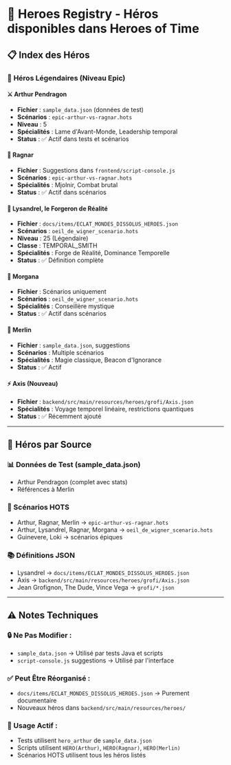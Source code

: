 # 🦸 Heroes Registry - Héros disponibles dans Heroes of Time

## 📋 **Index des Héros**

### 🏰 **Héros Légendaires (Niveau Epic)**

#### ⚔️ **Arthur Pendragon** 
- **Fichier** : `sample_data.json` (données de test)
- **Scénarios** : `epic-arthur-vs-ragnar.hots`
- **Niveau** : 5
- **Spécialités** : Lame d'Avant-Monde, Leadership temporal
- **Status** : ✅ Actif dans tests et scénarios

#### 🏹 **Ragnar** 
- **Fichier** : Suggestions dans `frontend/script-console.js`
- **Scénarios** : `epic-arthur-vs-ragnar.hots`
- **Spécialités** : Mjolnir, Combat brutal
- **Status** : ✅ Actif dans scénarios

#### 🔮 **Lysandrel, le Forgeron de Réalité**
- **Fichier** : `docs/items/ECLAT_MONDES_DISSOLUS_HEROES.json`
- **Scénarios** : `oeil_de_wigner_scenario.hots`
- **Niveau** : 25 (Légendaire)
- **Classe** : TEMPORAL_SMITH
- **Spécialités** : Forge de Réalité, Dominance Temporelle
- **Status** : ✅ Définition complète

#### 🌙 **Morgana**
- **Fichier** : Scénarios uniquement
- **Scénarios** : `oeil_de_wigner_scenario.hots`
- **Spécialités** : Conseillère mystique
- **Status** : ✅ Actif dans scénarios

#### 🧙 **Merlin**
- **Fichier** : `sample_data.json`, suggestions
- **Scénarios** : Multiple scénarios
- **Spécialités** : Magie classique, Beacon d'Ignorance
- **Status** : ✅ Actif

#### ⚡ **Axis** (Nouveau)
- **Fichier** : `backend/src/main/resources/heroes/grofi/Axis.json`
- **Spécialités** : Voyage temporel linéaire, restrictions quantiques
- **Status** : ✅ Récemment ajouté

---

## 🎯 **Héros par Source**

### **📊 Données de Test (sample_data.json)**
- Arthur Pendragon (complet avec stats)
- Références à Merlin

### **📜 Scénarios HOTS**
- Arthur, Ragnar, Merlin → `epic-arthur-vs-ragnar.hots`
- Arthur, Lysandrel, Ragnar, Morgana → `oeil_de_wigner_scenario.hots`
- Guinevere, Loki → scénarios épiques

### **📚 Définitions JSON**
- Lysandrel → `docs/items/ECLAT_MONDES_DISSOLUS_HEROES.json`
- Axis → `backend/src/main/resources/heroes/grofi/Axis.json`
- Jean Grofignon, The Dude, Vince Vega → `grofi/*.json`

---

## ⚠️ **Notes Techniques**

### **🔒 Ne Pas Modifier :**
- `sample_data.json` → Utilisé par tests Java et scripts
- `script-console.js` suggestions → Utilisé par l'interface

### **✅ Peut Être Réorganisé :**
- `docs/items/ECLAT_MONDES_DISSOLUS_HEROES.json` → Purement documentaire
- Nouveaux héros dans `backend/src/main/resources/heroes/`

### **🎯 Usage Actif :**
- Tests utilisent `hero_arthur` de `sample_data.json`
- Scripts utilisent `HERO(Arthur)`, `HERO(Ragnar)`, `HERO(Merlin)`
- Scénarios HOTS utilisent tous les héros listés 